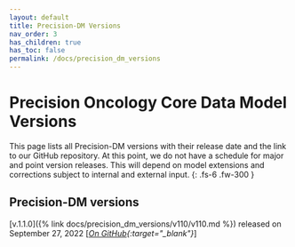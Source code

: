 ```yaml
---
layout: default
title: Precision-DM Versions
nav_order: 3
has_children: true
has_toc: false
permalink: /docs/precision_dm_versions
---
```


# Precision Oncology Core Data Model Versions

This page lists all Precision-DM versions with their release date and the link to our GitHub repository. At this point, we do not have a schedule for major and point version releases. This will depend on  model extensions and corrections subject to internal and external input. 
{: .fs-6 .fw-300 }

## Precision-DM versions

[v.1.1.0]({% link docs/precision_dm_versions/v110/v110.md %}) released on September 27, 2022 [*[On GitHub](https://github.com/PrecisionOncology/Precision-DM-repo/){:target="_blank"}*]